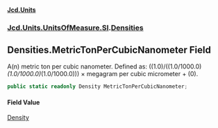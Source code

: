 #### [Jcd.Units](index.md 'index')
### [Jcd.Units.UnitsOfMeasure.SI](Jcd.Units.UnitsOfMeasure.SI.md 'Jcd.Units.UnitsOfMeasure.SI').[Densities](Densities.md 'Jcd.Units.UnitsOfMeasure.SI.Densities')

## Densities.MetricTonPerCubicNanometer Field

A(n) metric ton per cubic nanometer. Defined as: ((1.0)/((1.0/1000.0)*(1.0/1000.0)*(1.0/1000.0))) × megagram per cubic micrometer + (0).

```csharp
public static readonly Density MetricTonPerCubicNanometer;
```

#### Field Value
[Density](Density.md 'Jcd.Units.UnitTypes.Density')